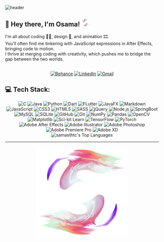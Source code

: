 ![header](https://capsule-render.vercel.app/api?type=cylinder&height=100&color=gradient&customColorList=27&text=💫%20About%20Me&reversal=false&section=header&textBg=false)

## 👋 Hey there, I'm Osama! <img src="images/logo.png" width="25"><br>

I'm all about coding 👨‍💻, design 🎨, and animation 🎞️.<br>
You'll often find me tinkering with JavaScript expressions in After Effects, bringing code to motion.<br>I thrive at merging coding with creativity, which pushes me to bridge the gap between the two worlds.

</br>

<div align="center">
  <a href="https://behance.net/samasthtc"><img src="https://img.shields.io/badge/Behance-1769ff?logo=behance&logoColor=white" alt="Behance"></a>
  <a href="https://linkedin.com/in/osama-shoora"><img src="https://img.shields.io/badge/LinkedIn-%230077B5.svg?logo=linkedin&logoColor=white" alt="LinkedIn"></a>
  <a href="mailto:osamashoora22@gmail.com"><img src="https://img.shields.io/badge/Gmail-%23D14836.svg?logo=gmail&logoColor=white" alt="Gmail"></a>
</div>

## 💻 Tech Stack:

<div align="center">
  <img src="https://img.shields.io/badge/c-%2300599C.svg?style=for-the-badge&logo=c&logoColor=white" alt="C"> 
  <img src="https://img.shields.io/badge/java-%23ED8B00.svg?style=for-the-badge&logo=openjdk&logoColor=white" alt="Java"> 
  <img src="https://img.shields.io/badge/python-3670A0?style=for-the-badge&logo=python&logoColor=ffdd54" alt="Python">
  <img src="https://img.shields.io/badge/dart-%230175C2.svg?style=for-the-badge&logo=dart&logoColor=white" alt="Dart"> 
  <img src="https://img.shields.io/badge/Flutter-%2302569B.svg?style=for-the-badge&logo=Flutter&logoColor=white" alt="FLutter"> 
  <img src="https://img.shields.io/badge/javafx-%23FF0000.svg?style=for-the-badge&logo=javafx&logoColor=white" alt="JavaFX">
  <img src="https://img.shields.io/badge/markdown-%23000000.svg?style=for-the-badge&logo=markdown&logoColor=white" alt="Markdown"> 
  <img src="https://img.shields.io/badge/javascript-%23323330.svg?style=for-the-badge&logo=javascript&logoColor=%23F7DF1E" alt="JavaScript"> 
  <img src="https://img.shields.io/badge/css3-%231572B6.svg?style=for-the-badge&logo=css3&logoColor=white" alt="CSS3"> 
  <img src="https://img.shields.io/badge/html5-%23E34F26.svg?style=for-the-badge&logo=html5&logoColor=white" alt="HTML5"> 
  <img src="https://img.shields.io/badge/SASS-hotpink.svg?style=for-the-badge&logo=SASS&logoColor=white" alt="SASS"> 
  <img src="https://img.shields.io/badge/jquery-%230769AD.svg?style=for-the-badge&logo=jquery&logoColor=white" alt="jQuery"> 
  <img src="https://img.shields.io/badge/node.js-6DA55F?style=for-the-badge&logo=node.js&logoColor=white" alt="Node.js"> 
  <img src="https://img.shields.io/badge/spring-%236DB33F.svg?style=for-the-badge&logo=spring&logoColor=white" alt="SpringBoot"> 
  <img src="https://img.shields.io/badge/mysql-4479A1.svg?style=for-the-badge&logo=mysql&logoColor=white" alt="MySQL"> 
  <img src="https://img.shields.io/badge/sqlite-%2307405e.svg?style=for-the-badge&logo=sqlite&logoColor=white" alt="SQLite"> 
  <img src="https://img.shields.io/badge/github-%23121011.svg?style=for-the-badge&logo=github&logoColor=white" alt="GitHub"> 
  <img src="https://img.shields.io/badge/git-%23F05033.svg?style=for-the-badge&logo=git&logoColor=white" alt="Git"> 
  <img src="https://img.shields.io/badge/numpy-%23013243.svg?style=for-the-badge&logo=numpy&logoColor=white" alt="NumPy"> 
  <img src="https://img.shields.io/badge/pandas-%23150458.svg?style=for-the-badge&logo=pandas&logoColor=white" alt="Pandas"> 
  <img src="https://img.shields.io/badge/opencv-%23white.svg?style=for-the-badge&logo=opencv&logoColor=white" alt="OpenCV"> 
  <img src="https://img.shields.io/badge/Matplotlib-%23ffffff.svg?style=for-the-badge&logo=Matplotlib&logoColor=black" alt="Matplotlib"> 
  <img src="https://img.shields.io/badge/scikit--learn-%23F7931E.svg?style=for-the-badge&logo=scikit-learn&logoColor=white" alt="Sci-kit Learn"> 
  <img src="https://img.shields.io/badge/TensorFlow-%23FF6F00.svg?style=for-the-badge&logo=TensorFlow&logoColor=white" alt="TensorFlow"> 
  <img src="https://img.shields.io/badge/PyTorch-%23EE4C2C.svg?style=for-the-badge&logo=PyTorch&logoColor=white" alt="PyTorch"> 
  <img src="https://img.shields.io/badge/Adobe%20After%20Effects-9999FF.svg?style=for-the-badge&logo=Adobe%20After%20Effects&logoColor=white" alt="Adobe After Effects"> 
  <img src="https://img.shields.io/badge/adobe%20illustrator-%23FF9A00.svg?style=for-the-badge&logo=adobe%20illustrator&logoColor=white" alt="Adobe Illustrator"> 
  <img src="https://img.shields.io/badge/adobe%20photoshop-%2331A8FF.svg?style=for-the-badge&logo=adobe%20photoshop&logoColor=white" alt="Adobe Photoshop"> 
  <img src="https://img.shields.io/badge/Adobe%20Premiere%20Pro-9999FF.svg?style=for-the-badge&logo=Adobe%20Premiere%20Pro&logoColor=white" alt="Adobe Premiere Pro"> 
  <img src="https://img.shields.io/badge/Adobe%20XD-470137?style=for-the-badge&logo=Adobe%20XD&logoColor=#FF61F6" alt="Adobe XD"> 
  
</br>
  <img src="https://github-readme-stats.vercel.app/api/top-langs/?username=samasthtc&theme=dracula&show_icons=true&hide_border=true&layout=compact&langs_count=10&exclude_repo=ENCS5141-Intelligent-Systems-Lab" alt="samasthtc's Top Languages">
<!--   <picture>
      <source srcset="https://github-readme-stats.vercel.app/api/top-langs/?username=samasthtc&theme=dracula&hide_border=true&layout=compact&exclude_repo=ENCS5141-Intelligent-Systems-Lab" media="(prefers-color-scheme: dark)" />
      <source srcset="https://github-readme-stats.vercel.app/api/top-langs/?username=mabushelbaia&layout=compact&langs_count=10&theme=vue&text_color=ffffff&bg_color=00000000&hide_border=true&cache_seconds=3600&hide=c,css,html" media="(prefers-color-scheme: dark)" />
        <source srcset="https://github-readme-stats.vercel.app/api/top-langs/?username=mabushelbaia&layout=compact&langs_count=10&theme=vue&bg_color=00000000&hide_border=true&cache_seconds=3600&hide=c,css,html" media="(prefers-color-scheme: light), (prefers-color-scheme: no-preference)" />
        <img height="180em" src="https://github-readme-stats.vercel.app/api/top-langs/?username=mabushelbaia&layout=compact&langs_count=10&hide=c,css,html" />
    </picture> -->
</div>

---

<div align="center">
<img src="images/logo2.png" width="300">
</div>

<!-- <img src="https://visitcount.itsvg.in/api?id=samasthtc&icon=0&color=5" width=0.1 height=0.1 style="visibility:hidden;" /> -->
